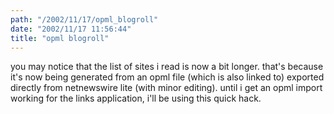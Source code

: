 ```yaml
---
path: "/2002/11/17/opml_blogroll" 
date: "2002/11/17 11:56:44" 
title: "opml blogroll" 
---
```

<p>you may notice that the list of sites i read is now a bit longer. that's because it's now being generated from an opml file (which is also linked to) exported directly from netnewswire lite (with minor editing). until i get an opml import working for the links application, i'll be using this quick hack.</p>